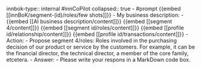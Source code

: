innbok-type:: internal
#innCoPilot
collapsed:: true
	- #prompt {{embed [[innBoK/segment-(id)/roles/few shots]]}}
		- My business description:
		- {{embed [[AI business description/content]]}} {{embed [[segment 4/content]]}} {{embed [[segment id/roles/content]]}} {{embed [[profile id/relationship/content]]}} {{embed [[profile id/transactions/content]]}}
		- Action:
		- Propose segment 4/roles: Roles involved in the purchasing decision of our product or service by the customers. For example, it can be the financial director, the technical director, a member of the core family, etcetera.
		- Answer:
		- Please write your respons in a MarkDown code box.




